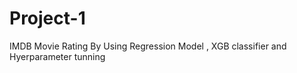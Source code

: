 # Project-1
IMDB Movie Rating By Using Regression Model , XGB classifier and Hyerparameter tunning 
